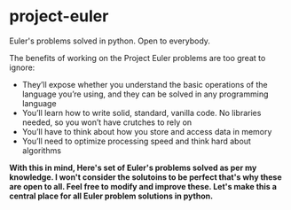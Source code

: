 # project-euler
Euler's problems solved in python. Open to everybody.

The benefits of working on the Project Euler problems are too great to ignore:

<ul>
  <li>They’ll expose whether you understand the basic operations of the language you’re using, and they can be solved in any programming language</li>
  <li>You’ll learn how to write solid, standard, vanilla code. No libraries needed, so you won’t have crutches to rely on</li>
  <li>You’ll have to think about how you store and access data in memory</li>
  <li>You’ll need to optimize processing speed and think hard about algorithms</li>
</ul>

<b>
  With this in mind, Here's set of Euler's problems solved as per my knowledge. I won't consider the solutoins to be perfect that's why these are open to all. Feel free to modify and improve these. Let's make this a central place for all Euler problem solutions in python.</b> 






